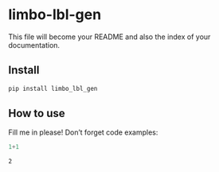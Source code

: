 limbo-lbl-gen
================

<!-- WARNING: THIS FILE WAS AUTOGENERATED! DO NOT EDIT! -->

This file will become your README and also the index of your
documentation.

## Install

``` sh
pip install limbo_lbl_gen
```

## How to use

Fill me in please! Don’t forget code examples:

``` python
1+1
```

    2
